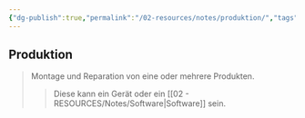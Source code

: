```yaml
---
{"dg-publish":true,"permalink":"/02-resources/notes/produktion/","tags":["BWL"],"noteIcon":"","updated":"2024-08-27T22:05:58.588+02:00"}
---
```


## Produktion 
> Montage und Reparation von eine oder mehrere Produkten.
>> Diese kann ein Gerät oder ein [[02 - RESOURCES/Notes/Software\|Software]] sein.